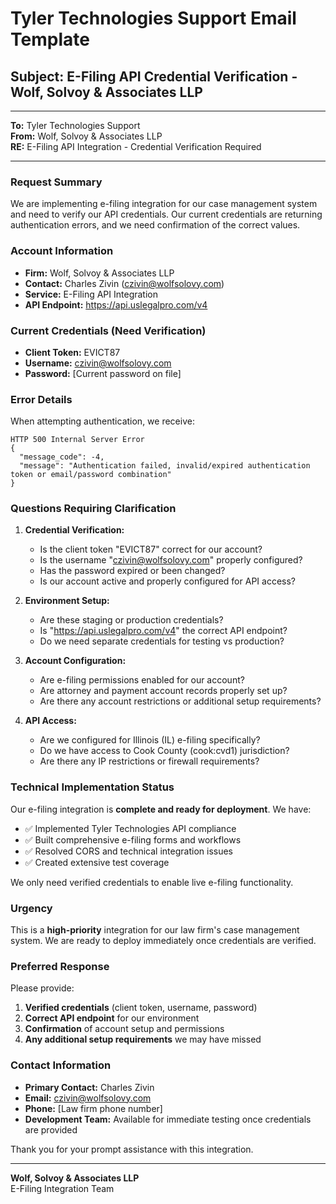 # Tyler Technologies Support Email Template

## Subject: E-Filing API Credential Verification - Wolf, Solvoy & Associates LLP

---

**To:** Tyler Technologies Support  
**From:** Wolf, Solvoy & Associates LLP  
**RE:** E-Filing API Integration - Credential Verification Required

---

### Request Summary
We are implementing e-filing integration for our case management system and need to verify our API credentials. Our current credentials are returning authentication errors, and we need confirmation of the correct values.

### Account Information
- **Firm:** Wolf, Solvoy & Associates LLP
- **Contact:** Charles Zivin (czivin@wolfsolovy.com)
- **Service:** E-Filing API Integration
- **API Endpoint:** https://api.uslegalpro.com/v4

### Current Credentials (Need Verification)
- **Client Token:** EVICT87
- **Username:** czivin@wolfsolovy.com
- **Password:** [Current password on file]

### Error Details
When attempting authentication, we receive:
```
HTTP 500 Internal Server Error
{
  "message_code": -4,
  "message": "Authentication failed, invalid/expired authentication token or email/password combination"
}
```

### Questions Requiring Clarification

1. **Credential Verification:**
   - Is the client token "EVICT87" correct for our account?
   - Is the username "czivin@wolfsolovy.com" properly configured?
   - Has the password expired or been changed?
   - Is our account active and properly configured for API access?

2. **Environment Setup:**
   - Are these staging or production credentials?
   - Is "https://api.uslegalpro.com/v4" the correct API endpoint?
   - Do we need separate credentials for testing vs production?

3. **Account Configuration:**
   - Are e-filing permissions enabled for our account?
   - Are attorney and payment account records properly set up?
   - Are there any account restrictions or additional setup requirements?

4. **API Access:**
   - Are we configured for Illinois (IL) e-filing specifically?
   - Do we have access to Cook County (cook:cvd1) jurisdiction?
   - Are there any IP restrictions or firewall requirements?

### Technical Implementation Status
Our e-filing integration is **complete and ready for deployment**. We have:
- ✅ Implemented Tyler Technologies API compliance
- ✅ Built comprehensive e-filing forms and workflows
- ✅ Resolved CORS and technical integration issues
- ✅ Created extensive test coverage

We only need verified credentials to enable live e-filing functionality.

### Urgency
This is a **high-priority** integration for our law firm's case management system. We are ready to deploy immediately once credentials are verified.

### Preferred Response
Please provide:
1. **Verified credentials** (client token, username, password)
2. **Correct API endpoint** for our environment
3. **Confirmation** of account setup and permissions
4. **Any additional setup requirements** we may have missed

### Contact Information
- **Primary Contact:** Charles Zivin
- **Email:** czivin@wolfsolovy.com
- **Phone:** [Law firm phone number]
- **Development Team:** Available for immediate testing once credentials are provided

Thank you for your prompt assistance with this integration.

---

**Wolf, Solvoy & Associates LLP**  
E-Filing Integration Team